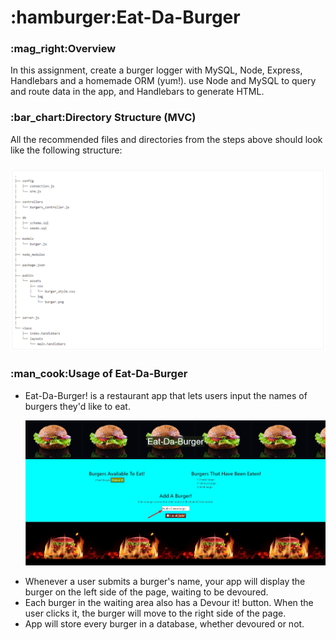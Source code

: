 
<h1>:hamburger:Eat-Da-Burger</h1>

<h3>	:mag_right:Overview</h3>
In this assignment, create a burger logger with MySQL, Node, Express, Handlebars and a homemade ORM (yum!). use Node and MySQL to query and route data in the app, and Handlebars to generate HTML.

<h3>:bar_chart:Directory Structure (MVC)</h3>
All the recommended files and directories from the steps above should look like the following structure:


<h3></h3>


![GitHub Logo](public/assets/img/MVC.PNG)


<h3>:man_cook:Usage of Eat-Da-Burger </h3>

<ul>
<li>Eat-Da-Burger! is a restaurant app that lets users input the names of burgers they'd like to eat.</li>

![GitHub Logo](public/assets/img/addBurger.jpg)

<li>Whenever a user submits a burger's name, your app will display the burger on the left side of the page, waiting to be devoured.</li>
<li>Each burger in the waiting area also has a Devour it! button. When the user clicks it, the burger will move to the right side of the page.</li>
<li>App will store every burger in a database, whether devoured or not.</li>
</ul>
